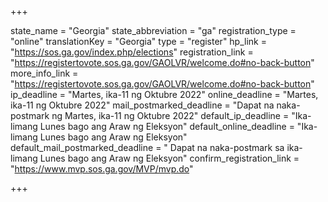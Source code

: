 +++

state_name = "Georgia"
state_abbreviation = "ga"
registration_type = "online"
translationKey = "Georgia"
type = "register"
hp_link = "https://sos.ga.gov/index.php/elections"
registration_link = "https://registertovote.sos.ga.gov/GAOLVR/welcome.do#no-back-button"
more_info_link = "https://registertovote.sos.ga.gov/GAOLVR/welcome.do#no-back-button"
ip_deadline = "Martes, ika-11 ng Oktubre 2022"
online_deadline = "Martes, ika-11 ng Oktubre 2022"
mail_postmarked_deadline = "Dapat na naka-postmark ng Martes, ika-11 ng Oktubre 2022"
default_ip_deadline = "Ika-limang Lunes bago ang Araw ng Eleksyon"
default_online_deadline = "Ika-limang Lunes bago ang Araw ng Eleksyon"
default_mail_postmarked_deadline = " Dapat na naka-postmark sa ika-limang Lunes bago ang Araw ng Eleksyon"
confirm_registration_link = "https://www.mvp.sos.ga.gov/MVP/mvp.do"

+++